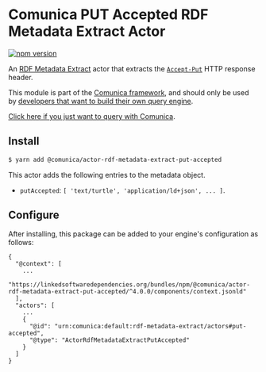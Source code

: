 # Comunica PUT Accepted RDF Metadata Extract Actor

[![npm version](https://badge.fury.io/js/%40comunica%2Factor-rdf-metadata-extract-put-accepted.svg)](https://www.npmjs.com/package/@comunica/actor-rdf-metadata-extract-put-accepted)

An [RDF Metadata Extract](https://github.com/comunica/comunica/tree/master/packages/bus-rdf-metadata-extract) actor that
extracts the [`Accept-Put`](https://solidproject.org/TR/protocol#accept-put) HTTP response header.

This module is part of the [Comunica framework](https://github.com/comunica/comunica),
and should only be used by [developers that want to build their own query engine](https://comunica.dev/docs/modify/).

[Click here if you just want to query with Comunica](https://comunica.dev/docs/query/).

## Install

```bash
$ yarn add @comunica/actor-rdf-metadata-extract-put-accepted
```

This actor adds the following entries to the metadata object.

* `putAccepted`: `[ 'text/turtle', 'application/ld+json', ... ]`.

## Configure

After installing, this package can be added to your engine's configuration as follows:
```text
{
  "@context": [
    ...
    "https://linkedsoftwaredependencies.org/bundles/npm/@comunica/actor-rdf-metadata-extract-put-accepted/^4.0.0/components/context.jsonld"
  ],
  "actors": [
    ...
    {
      "@id": "urn:comunica:default:rdf-metadata-extract/actors#put-accepted",
      "@type": "ActorRdfMetadataExtractPutAccepted"
    }
  ]
}
```

